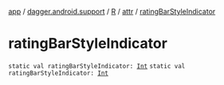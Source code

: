 [app](../../../index.md) / [dagger.android.support](../../index.md) / [R](../index.md) / [attr](index.md) / [ratingBarStyleIndicator](./rating-bar-style-indicator.md)

# ratingBarStyleIndicator

`static val ratingBarStyleIndicator: `[`Int`](https://kotlinlang.org/api/latest/jvm/stdlib/kotlin/-int/index.html)
`static val ratingBarStyleIndicator: `[`Int`](https://kotlinlang.org/api/latest/jvm/stdlib/kotlin/-int/index.html)